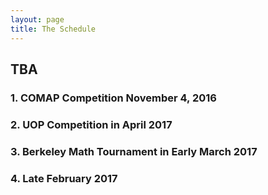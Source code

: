 ```yaml
---
layout: page
title: The Schedule
---
```


## TBA 

### 1. COMAP Competition November 4, 2016 

### 2. UOP Competition in April 2017 

### 3. Berkeley Math Tournament in Early March 2017

### 4.  Late February 2017



